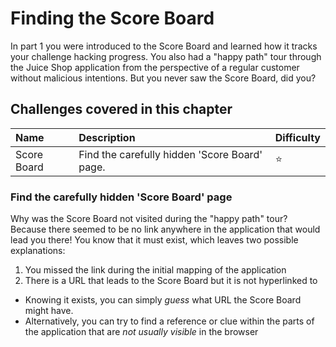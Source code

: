 # Finding the Score Board

In part 1 you were introduced to the Score Board and learned how it
tracks your challenge hacking progress. You also had a "happy path" tour
through the Juice Shop application from the perspective of a regular
customer without malicious intentions. But you never saw the Score
Board, did you?

## Challenges covered in this chapter

| Name        | Description                                   | Difficulty |
|:------------|:----------------------------------------------|:-----------|
| Score Board | Find the carefully hidden 'Score Board' page. | ⭐          |

### Find the carefully hidden 'Score Board' page

Why was the Score Board not visited during the "happy path" tour?
Because there seemed to be no link anywhere in the application that
would lead you there! You know that it must exist, which leaves two
possible explanations:

1. You missed the link during the initial mapping of the application
2. There is a URL that leads to the Score Board but it is not
   hyperlinked to

* Knowing it exists, you can simply _guess_ what URL the Score Board
  might have.
* Alternatively, you can try to find a reference or clue within the
  parts of the application that are _not usually visible_ in the browser

